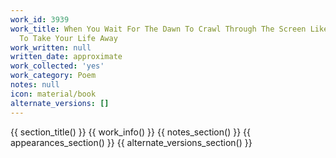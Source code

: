 ```yaml
---
work_id: 3939
work_title: When You Wait For The Dawn To Crawl Through The Screen Like A Burglar
  To Take Your Life Away
work_written: null
written_date: approximate
work_collected: 'yes'
work_category: Poem
notes: null
icon: material/book
alternate_versions: []
---
```


{{ section_title() }}
{{ work_info() }}
{{ notes_section() }}
{{ appearances_section() }}
{{ alternate_versions_section() }}